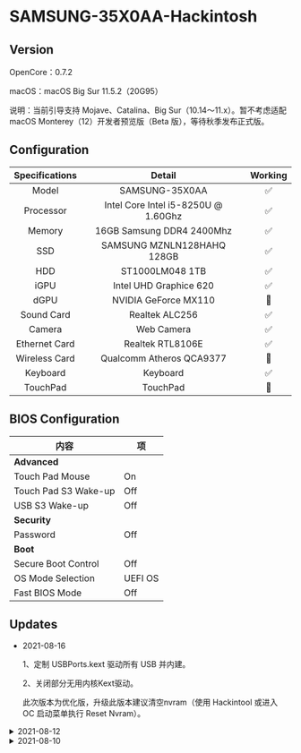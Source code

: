 # SAMSUNG-35X0AA-Hackintosh
## Version
OpenCore：0.7.2

macOS：macOS Big Sur 11.5.2（20G95）

说明：当前引导支持 Mojave、Catalina、Big Sur（10.14～11.x）。暂不考虑适配 macOS Monterey（12）开发者预览版（Beta 版），等待秋季发布正式版。

## Configuration
| Specifications | Detail | Working |
| :------------: | :------: | :--------: |
| Model | SAMSUNG-35X0AA | ✅ |
| Processor | Intel Core Intel i5-8250U @ 1.60Ghz | ✅ |
| Memory | 16GB Samsung DDR4 2400Mhz | ✅ |
| SSD | SAMSUNG MZNLN128HAHQ 128GB | ✅ |
| HDD | ST1000LM048 1TB | ✅ |
| iGPU | Intel UHD Graphice 620 | ✅ |
| dGPU | NVIDIA GeForce MX110 | 🚫 |
| Sound Card | Realtek ALC256 | ✅ |
| Camera | Web Camera | ✅ |
| Ethernet Card | Realtek RTL8106E | ✅ |
| Wireless Card | Qualcomm Atheros QCA9377 | 🚫 |
| Keyboard | Keyboard | ✅ |
| TouchPad | TouchPad | 🚫 |

## BIOS Configuration
|  内容 | 项  |
| ------------ | ------------ |
|  **Advanced**  |   |
|  Touch Pad Mouse | On  |
|  Touch Pad S3 Wake-up | Off  |
|  USB S3 Wake-up |  Off |
|  **Security** |   |
|  Password | Off  |
|  **Boot** |   |
|  Secure Boot Control   | Off |
|  OS Mode Selection   | UEFI OS |
|  Fast BIOS Mode   | Off |

## Updates

- 2021-08-16

  1、定制 USBPorts.kext 驱动所有 USB 并内建。

  2、关闭部分无用内核Kext驱动。
  
  此次版本为优化版，升级此版本建议清空nvram（使用 Hackintool 或进入 OC 启动菜单执行 Reset Nvram）。
<details>
<summary>2021-08-12</summary>
1、升级 OpenCore 0.7.2 正式版。
<br>
2、例行升级 kext 版本（AppleALC、Lilu、NVMeFix、VirtualSMC、WhateverGreen、ECEnabler）。
<br>
3、启用 OpenCore 默认主题模式引导。
<br>
4、添加缓冲帧补丁。
<br>
5、模拟机型为MacBookPro14,2。
</details>

<details>
<summary>2021-08-10</summary>
1、基于 OpenCore 0.7.1 正式版进行EFI引导制作。
</details>
